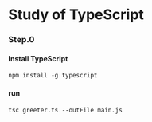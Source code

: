 # Study of TypeScript

### Step.0
#### Install TypeScript

```
npm install -g typescript
```

#### run

```
tsc greeter.ts --outFile main.js
```
